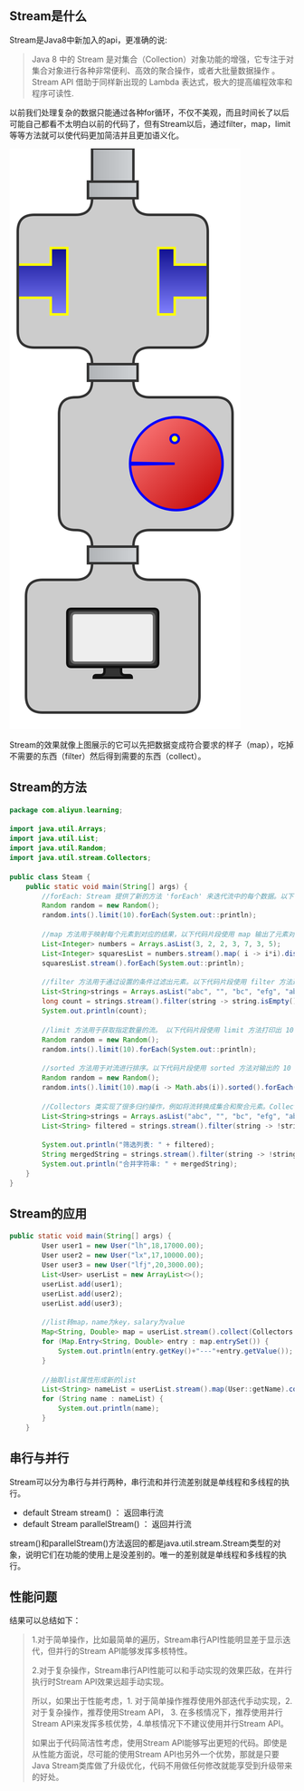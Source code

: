## Stream是什么

Stream是Java8中新加入的api，更准确的说:

> Java 8 中的 Stream 是对集合（Collection）对象功能的增强，它专注于对集合对象进行各种非常便利、高效的聚合操作，或者大批量数据操作 。Stream API 借助于同样新出现的 Lambda 表达式，极大的提高编程效率和程序可读性.

以前我们处理复杂的数据只能通过各种for循环，不仅不美观，而且时间长了以后可能自己都看不太明白以前的代码了，但有Stream以后，通过filter，map，limit等等方法就可以使代码更加简洁并且更加语义化。

![](.\assets\fuse.svg)

Stream的效果就像上图展示的它可以先把数据变成符合要求的样子（map），吃掉不需要的东西（filter）然后得到需要的东西（collect）。

## Stream的方法

```java
package com.aliyun.learning;

import java.util.Arrays;
import java.util.List;
import java.util.Random;
import java.util.stream.Collectors;

public class Steam {
    public static void main(String[] args) {
        //forEach: Stream 提供了新的方法 'forEach' 来迭代流中的每个数据。以下代码片段使用 forEach 输出了10个随机数：
        Random random = new Random();
        random.ints().limit(10).forEach(System.out::println);

        //map 方法用于映射每个元素到对应的结果，以下代码片段使用 map 输出了元素对应的平方数：
        List<Integer> numbers = Arrays.asList(3, 2, 2, 3, 7, 3, 5);
        List<Integer> squaresList = numbers.stream().map( i -> i*i).distinct().collect(Collectors.toList());
        squaresList.stream().forEach(System.out::println);

        //filter 方法用于通过设置的条件过滤出元素。以下代码片段使用 filter 方法过滤出空字符串：
        List<String>strings = Arrays.asList("abc", "", "bc", "efg", "abcd","", "jkl");
        long count = strings.stream().filter(string -> string.isEmpty()).count();
        System.out.println(count);

        //limit 方法用于获取指定数量的流。 以下代码片段使用 limit 方法打印出 10 条数据：
        Random random = new Random();
        random.ints().limit(10).forEach(System.out::println);

        //sorted 方法用于对流进行排序。以下代码片段使用 sorted 方法对输出的 10 个随机数进行排序：
        Random random = new Random();
        random.ints().limit(10).map(i -> Math.abs(i)).sorted().forEach(System.out::println);//默认升序

        //Collectors 类实现了很多归约操作，例如将流转换成集合和聚合元素。Collectors 可用于返回列表或字符串
        List<String>strings = Arrays.asList("abc", "", "bc", "efg", "abcd","", "jkl");
        List<String> filtered = strings.stream().filter(string -> !string.isEmpty()).collect(Collectors.toList());

        System.out.println("筛选列表: " + filtered);
        String mergedString = strings.stream().filter(string -> !string.isEmpty()).collect(Collectors.joining(", "));
        System.out.println("合并字符串: " + mergedString);
    }
}

```

## Stream的应用

```java
public static void main(String[] args) {
        User user1 = new User("lh",18,17000.00);
        User user2 = new User("lx",17,10000.00);
        User user3 = new User("lfj",20,3000.00);
        List<User> userList = new ArrayList<>();
        userList.add(user1);
        userList.add(user2);
        userList.add(user3);

        //list转map，name为key，salary为value
        Map<String, Double> map = userList.stream().collect(Collectors.toMap(User::getName, User::getSalary));
        for (Map.Entry<String, Double> entry : map.entrySet()) {
            System.out.println(entry.getKey()+"---"+entry.getValue());
        }

        //抽取list属性形成新的list
        List<String> nameList = userList.stream().map(User::getName).collect(Collectors.toList());
        for (String name : nameList) {
            System.out.println(name);
        }
    }
```

## 串行与并行

Stream可以分为串行与并行两种，串行流和并行流差别就是单线程和多线程的执行。

- default Stream stream() ： 返回串行流
- default Stream parallelStream() ： 返回并行流

stream()和parallelStream()方法返回的都是java.util.stream.Stream<E>类型的对象，说明它们在功能的使用上是没差别的。唯一的差别就是单线程和多线程的执行。

## 性能问题

结果可以总结如下：

> 1.对于简单操作，比如最简单的遍历，Stream串行API性能明显差于显示迭代，但并行的Stream API能够发挥多核特性。
>
> 2.对于复杂操作，Stream串行API性能可以和手动实现的效果匹敌，在并行执行时Stream API效果远超手动实现。
>
> 所以，如果出于性能考虑，1. 对于简单操作推荐使用外部迭代手动实现，2. 对于复杂操作，推荐使用Stream API， 3. 在多核情况下，推荐使用并行Stream API来发挥多核优势，4.单核情况下不建议使用并行Stream API。
>
> 如果出于代码简洁性考虑，使用Stream API能够写出更短的代码。即使是从性能方面说，尽可能的使用Stream API也另外一个优势，那就是只要Java Stream类库做了升级优化，代码不用做任何修改就能享受到升级带来的好处。



